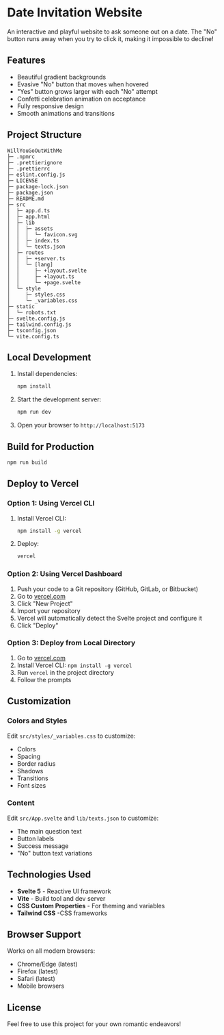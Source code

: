 # Date Invitation Website

An interactive and playful website to ask someone out on a date. The "No" button runs away when you try to click it, making it impossible to decline!

## Features

- Beautiful gradient backgrounds
- Evasive "No" button that moves when hovered
- "Yes" button grows larger with each "No" attempt
- Confetti celebration animation on acceptance
- Fully responsive design
- Smooth animations and transitions

## Project Structure

```
WillYouGoOutWithMe
├─ .npmrc
├─ .prettierignore
├─ .prettierrc
├─ eslint.config.js
├─ LICENSE
├─ package-lock.json
├─ package.json
├─ README.md
├─ src
│  ├─ app.d.ts
│  ├─ app.html
│  ├─ lib
│  │  ├─ assets
│  │  │  └─ favicon.svg
│  │  ├─ index.ts
│  │  └─ texts.json
│  ├─ routes
│  │  ├─ +server.ts
│  │  └─ [lang]
│  │     ├─ +layout.svelte
│  │     ├─ +layout.ts
│  │     └─ +page.svelte
│  └─ style
│     ├─ styles.css
│     └─ _variables.css
├─ static
│  └─ robots.txt
├─ svelte.config.js
├─ tailwind.config.js
├─ tsconfig.json
└─ vite.config.ts

```

## Local Development

1. Install dependencies:

   ```bash
   npm install
   ```

2. Start the development server:

   ```bash
   npm run dev
   ```

3. Open your browser to `http://localhost:5173`

## Build for Production

```bash
npm run build
```


## Deploy to Vercel

### Option 1: Using Vercel CLI

1. Install Vercel CLI:

   ```bash
   npm install -g vercel
   ```

2. Deploy:
   ```bash
   vercel
   ```

### Option 2: Using Vercel Dashboard

1. Push your code to a Git repository (GitHub, GitLab, or Bitbucket)
2. Go to [vercel.com](https://vercel.com)
3. Click "New Project"
4. Import your repository
5. Vercel will automatically detect the Svelte project and configure it
6. Click "Deploy"

### Option 3: Deploy from Local Directory

1. Go to [vercel.com](https://vercel.com)
2. Install Vercel CLI: `npm install -g vercel`
3. Run `vercel` in the project directory
4. Follow the prompts

## Customization

### Colors and Styles

Edit `src/styles/_variables.css` to customize:

- Colors
- Spacing
- Border radius
- Shadows
- Transitions
- Font sizes

### Content

Edit `src/App.svelte` and `lib/texts.json` to customize:

- The main question text
- Button labels
- Success message
- "No" button text variations

## Technologies Used

- **Svelte 5** - Reactive UI framework
- **Vite** - Build tool and dev server
- **CSS Custom Properties** - For theming and variables
- **Tailwind CSS** -CSS frameworks

## Browser Support

Works on all modern browsers:

- Chrome/Edge (latest)
- Firefox (latest)
- Safari (latest)
- Mobile browsers

## License

Feel free to use this project for your own romantic endeavors!
